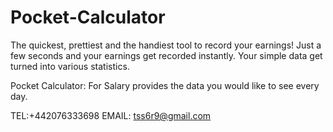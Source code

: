 # Pocket-Calculator

The quickest, prettiest and the handiest tool to record your earnings! Just a few seconds and your earnings get recorded instantly. Your simple data get turned into various statistics.

Pocket Calculator: For Salary  provides the data you would like to see every day.

TEL:+442076333698
EMAIL:  tss6r9@gmail.com

